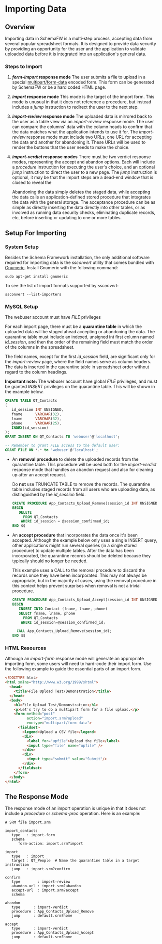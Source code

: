 # Importing Data

## Overview

Importing data in SchemaFW is a multi-step process, accepting data from several
popular spreadsheet formats.  It is designed to provide data security by providing
an opportunity for the user and the application to validate uploaded data before
it is integrated into an application's general data.

### Steps to Import

1. **_form-import_ response mode**  The user submits a file to upload in a special
   [multipart/form-data](https://www.w3.org/TR/html401/interact/forms.html#h-17.13.4.2)
   encoded form.  This form can be generated by SchemaFW or be a hard coded HTML page.

2. **_import_ response mode**  This mode is the target of the import form.  This mode
   is unusual in that it does not reference a procedure, but instead includes a
   _jump_ instruction to redirect the user to the next step.

3. **_import-review_ response mode**  The uploaded data is mirrored back to the user
   as a table view via an _import-review_ response mode.  The user can compare the
   columns' data with the column heads to confirm that the data matches what the
   application intends to use it for.  The _import-review_ response mode must include
   two URLs, one URL for accepting the data and another for abandoning it.  These
   URLs will be used to render the buttons that the user needs to make the choice.

4. **_import-verdict_ response modes**  There must be two verdict response modes,
   representing the accept and abandon options.  Each will include a _procedure_
   instruction for executing the user's choice, and an optional _jump_ instruction
   to direct the user to a new page.  The _jump_ instruction is optional, it may
   be that the import steps are a dead-end window that is closed to reveal the

   Abandoning the data simply deletes the staged data, while accepting the data
   calls an application-defined stored procedure that integrates the data with the
   general storage.  The acceptance procedure can be as simple as directly inserting
   the data directly into other tables, or as involved as running data security
   checks, eliminating duplicate records, etc,  before inserting or updating
   to one or more tables.

## Setup For Importing

### System Setup

Besides the Schema Framework installation, the only additional software required
for importing data is the _ssconvert_ utility that comes bundled with
[Gnumeric](www.gnumeric.org).  Install Gnumeric with the following command:

~~~
sudo apt-get install gnumeric
~~~

To see the list of import formats supported by _ssconvert_:

~~~
ssconvert --list-importers
~~~

### MySQL Setup

The webuser account must have _FILE_ privileges

For each import page, there must be a __quarantine table__ in which the uploaded
data will be staged ahead accepting or abandoning the data.  The quarantine table
must include an indexed, unsigned int first column named _id_session_, and then
the order of the remaining field must match the order of the columns in the
spreadsheet.

The field names, except for the first _id_session_ field, are significant only
for the _import-review_ page, where the field names serve as column headers.  The
data is inserted in the quarantine table in spreadsheet order without regard to
the column headings.

**Important note:** The webuser account have global _FILE_ privileges, and must be
granted _INSERT_ privileges on the quarantine table.  This will be shown in the
example below.

  ~~~sql
  CREATE TABLE QT_Contacts
  (
     id_session INT UNSIGNED,
     fname      VARCHAR(32),
     lname      VARCHAR(32),
     phone      VARCHAR(25),
     INDEX(id_session)
  );
  GRANT INSERT ON QT_Contacts TO 'webuser'@'localhost';

  -- Remember to grant FILE access to the default user:
  GRANT FILE ON *.* to 'webuser'@'localhost';
  ~~~
  
- An **removal procedure** to delete the uploaded records from the quarantine table.
  This procedure will be used both for the _import-verdict_ response mode that handles
  an abandon request and also for cleaning up after an accept request.

  Do **not** use TRUNCATE TABLE to remove the records.  The quarantine table
  includes staged records from all users who are uploading data, as distinguished
  by the _id_session_ field.  

  ~~~sql
  CREATE PROCEDURE App_Contacts_Upload_Remove(session_id INT UNSIGNED)
  BEGIN
     DELETE
       FROM QT_Contacts
      WHERE id_session = @session_confirmed_id;
  END $$
  ~~~
  
- An **accept procedure** that incorporates the data once it's been accepted.
  Although the example below only uses a single INSERT query, other applications
  might run several queries (in a single stored procedure) to update multiple
  tables.  After the data has been incorporated, the quarantine records
  should be deleted because they typically should no longer be needed.

  This example uses a CALL to the removal procedure to discard the
  records once they have been incorporated.  This may not always be
  appropriate, but in the majority of cases, using the removal procedure
  in this context helps prevent surprises when removal is not a trivial
  procedure.

  ~~~sql
  CREATE PROCEDURE App_Contacts_Upload_Accept(session_id INT UNSIGNED)
  BEGIN
     INSERT INTO Contact (fname, lname, phone)
     SELECT fname, lname, phone
       FROM QT_Contacts
      WHERE id_session=@session_confirmed_id;

    CALL App_Contacts_Upload_Remove(session_id);
  END $$
  ~~~

### HTML Resources

Although an _import-form_ response mode will generate an appropriate importing
form, some users will need to hard-code their import form.  Use the following
example to guide the essential parts of an import form.

~~~html
<!DOCTYPE html>
<html xmlns="http://www.w3.org/1999/xhtml">
  <head>
    <title>File Upload Test/Demonstration</title>
  </head>
  <body>
    <h1>File Upload Test/Demonstration</h1>
    <p>Let's try to do a multipart form for a file upload.</p>
    <form method="post"
          action="import.srm?upload"
          enctype="multipart/form-data">
      <fieldset>
        <legend>Upload a CSV file</legend>
        <div>
          <label for="upfile">Upload the file</label>
          <input type="file" name="upfile" />
        </div>
        <div>
          <input type="submit" value="Submit"/>
        </div>
      </fieldset>
    </form>
  </body>
</html>
~~~



## The Response Mode

The response mode of an import operation is unique in that it does not
include a _procedure_ or _schema-proc_ operation.  Here is an example:

~~~srm
# SRM file import.srm

import_contacts
   type   : import-form
   schema
      form-action: import.srm?import

import
   type   : import
   target : QT_People  # Name the quarantine table in a target instruction
   jump   : import.srm?confirm

confirm
   type        : import-review
   abandon-url : import.srm?abandon
   accept-url  : import.srm?accept
   schema

abandon
   type      : import-verdict
   procedure : App_Contacts_Upload_Remove
   jump      : default.srm?home

accept
   type      : import-verdict
   procedure : App_Contacts_Upload_Accept
   jump      : default.srm?home

~~~
